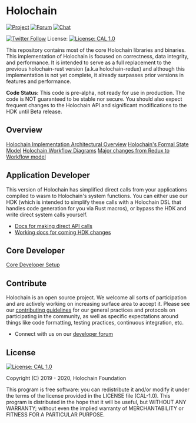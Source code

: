 # Holochain

[![Project](https://img.shields.io/badge/project-holochain-blue.svg?style=flat-square)](http://holochain.org/)
[![Forum](https://img.shields.io/badge/chat-forum%2eholochain%2enet-blue.svg?style=flat-square)](https://forum.holochain.org)
[![Chat](https://img.shields.io/badge/chat-chat%2eholochain%2enet-blue.svg?style=flat-square)](https://chat.holochain.org)

[![Twitter Follow](https://img.shields.io/twitter/follow/holochain.svg?style=social&label=Follow)](https://twitter.com/holochain)
License: [![License: CAL 1.0](https://img.shields.io/badge/License-CAL%201.0-blue.svg)](https://github.com/holochain/cryptographic-autonomy-license)

This repository contains most of the core Holochain libraries and binaries. This implementation of Holochain is focused on correctness, data integrity, and performance. It is intended to serve as a full replacement to the previous holochain-rust version (a.k.a holochain-redux) and although this implementation is not yet complete, it already surpasses prior versions in features and performance.

**Code Status:** This code is pre-alpha, not ready for use in production. The code is NOT guaranteed to be stable nor secure. You should also expect frequent changes to the Holochain API and significant modifications to the HDK until Beta release.

## Overview

[Holochain Implementation Architectural Overview](./docs/TODO.md)
[Holochain's Formal State Model](./docs/formalization.md)
[Holochain Workflow Diagrams](./docs/TODO.md)
[Major changes from Redux to Workflow model](./docs/major_changes.md)

## Application Developer

This version of Holochain has simplified direct calls from your applications compiled to wasm to Holochain's system functions. You can either use our HDK (which is intended to simplify these calls with a Holochain DSL that handles code generation for you via Rust macros), or bypass the HDK and write direct system calls yourself.
 - [Docs for making direct API calls](./crates/hkd/README.md)
 - [Working docs for coming HDK changes](./docs/HDK_planning.md)

## Core Developer

[Core Developer Setup](./docs/TODO.md)

## Contribute
Holochain is an open source project.  We welcome all sorts of participation and are actively working on increasing surface area to accept it.  Please see our [contributing guidelines](/CONTRIBUTING.md) for our general practices and protocols on participating in the community, as well as specific expectations around things like code formatting, testing practices, continuous integration, etc.

* Connect with us on our [developer forum](https://forum.holochain.org)

## License
 [![License: CAL 1.0](https://img.shields.io/badge/License-CAL%201.0-blue.svg)](https://github.com/holochain/cryptographic-autonomy-license)

Copyright (C) 2019 - 2020, Holochain Foundation

This program is free software: you can redistribute it and/or modify it under the terms of the license
provided in the LICENSE file (CAL-1.0).  This program is distributed in the hope that it will be useful,
but WITHOUT ANY WARRANTY; without even the implied warranty of MERCHANTABILITY or FITNESS FOR A PARTICULAR
PURPOSE.
